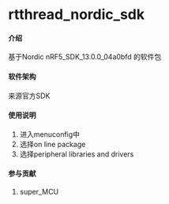 # rtthread_nordic_sdk

#### 介绍
基于Nordic  nRF5_SDK_13.0.0_04a0bfd 的软件包

#### 软件架构
来源官方SDK

#### 使用说明

1.  进入menuconfig中
2.  选择on line package
3.  选择peripheral libraries and drivers

#### 参与贡献

1.  super_MCU
